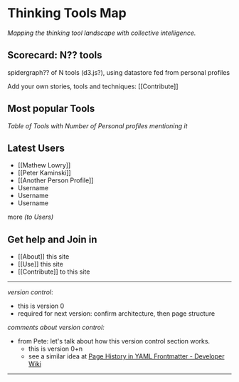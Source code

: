 # Thinking Tools Map

_Mapping the thinking tool landscape with collective intelligence._

## Scorecard: N?? tools 

spidergraph?? of N tools (d3.js?), using datastore fed from personal profiles

Add your own stories, tools and techniques: [[Contribute]]

## Most popular Tools

*Table of Tools with Number of Personal profiles mentioning it*


## Latest Users

* [[Mathew Lowry]]
* [[Peter Kaminski]]
* [[Another Person Profile]]
* Username
* Username
* Username

more *(to Users)*

## Get help and Join in

* [[About]] this site
* [[Use]] this site
* [[Contribute]] to this site

---

*version control*:

* this is version 0
* required for next version: confirm architecture, then page structure

_comments about version control:_

- from Pete: let's talk about how this version control section works.
	- this is version 0+n
	- see a similar idea at [Page History in YAML Frontmatter \- Developer Wiki](https://developer.massive.wiki/conversationswiki/page_history_in_yaml_frontmatter)

---
